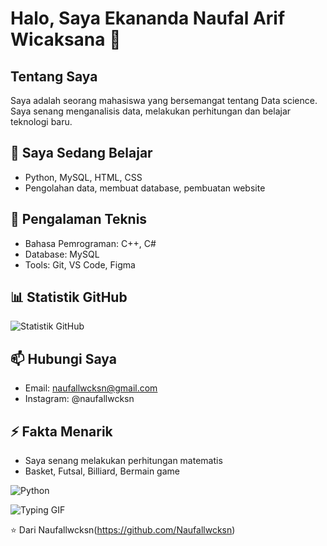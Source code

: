 # Halo, Saya Ekananda Naufal Arif Wicaksana 👋

## Tentang Saya
Saya adalah seorang mahasiswa yang bersemangat tentang Data science. Saya senang menganalisis data, melakukan perhitungan dan belajar teknologi baru.

## 🌱 Saya Sedang Belajar
- Python, MySQL, HTML, CSS
- Pengolahan data, membuat database, pembuatan website

## 💼 Pengalaman Teknis
- Bahasa Pemrograman: C++, C#
- Database: MySQL
- Tools: Git, VS Code, Figma

## 📊 Statistik GitHub
![Statistik GitHub](https://github-readme-stats.vercel.app/api?username=Naufallwcksn&show_icons=true&theme=radical)

## 📫 Hubungi Saya
- Email: naufallwcksn@gmail.com
- Instagram: @naufallwcksn

<!--
## 💬 Tanyakan Saya Tentang
- [Topik yang Anda kuasai]
- [Bidang keahlian lain]
-->

## ⚡ Fakta Menarik
- Saya senang melakukan perhitungan matematis
- Basket, Futsal, Billiard, Bermain game

![Python](https://img.shields.io/badge/-Python-black?style=flat-square&logo=Python)
<!--
Tip: Anda dapat menambahkan badge untuk menunjukkan keahlian Anda:
![Python](https://img.shields.io/badge/-Python-black?style=flat-square&logo=Python)
![React](https://img.shields.io/badge/-React-black?style=flat-square&logo=react)
-->

![Typing GIF](https://media.giphy.com/media/ufEAqdSsFBvkHzl7pT/giphy.gif?cid=ecf05e47regtusn03xqwginnv6d5om9t0kde8uhldz4t2sr5&ep=v1_gifs_search&rid=giphy.gif&ct=g)

⭐️ Dari Naufallwcksn(https://github.com/Naufallwcksn)
